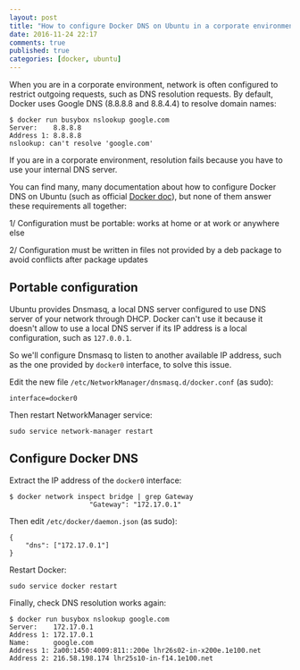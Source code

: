 ```yaml
---
layout: post
title: "How to configure Docker DNS on Ubuntu in a corporate environment?"
date: 2016-11-24 22:17
comments: true
published: true
categories: [docker, ubuntu]
---
```


When you are in a corporate environment, network is often configured to restrict outgoing requests, such as DNS resolution requests. By default, Docker uses Google DNS (8.8.8.8 and 8.8.4.4) to resolve domain names:

```
$ docker run busybox nslookup google.com
Server:    8.8.8.8
Address 1: 8.8.8.8
nslookup: can't resolve 'google.com'
```

If you are in a corporate environment, resolution fails because you have to use your internal DNS server.

You can find many, many documentation about how to configure Docker DNS on Ubuntu (such as official [Docker doc](https://docs.docker.com/engine/installation/linux/ubuntulinux/#/configure-a-dns-server-for-use-by-docker)), but none of them answer these requirements all together:

1/ Configuration must be portable: works at home or at work or anywhere else

2/ Configuration must be written in files not provided by a deb package to avoid conflicts after package updates

## Portable configuration

Ubuntu provides Dnsmasq, a local DNS server configured to use DNS server of your network through DHCP. Docker can't use it because it doesn't allow to use a local DNS server if its IP address is a local configuration, such as `127.0.0.1`.

So we'll configure Dnsmasq to listen to another available IP address, such as the one provided by `docker0` interface, to solve this issue.

Edit the new file `/etc/NetworkManager/dnsmasq.d/docker.conf` (as sudo):

```
interface=docker0
```

Then restart NetworkManager service:

```
sudo service network-manager restart
```

## Configure Docker DNS

Extract the IP address of the `docker0` interface:

```
$ docker network inspect bridge | grep Gateway
                    "Gateway": "172.17.0.1"
```

Then edit `/etc/docker/daemon.json` (as sudo):

```
{
    "dns": ["172.17.0.1"]
}
```

Restart Docker:

```
sudo service docker restart
```

Finally, check DNS resolution works again:

```
$ docker run busybox nslookup google.com
Server:    172.17.0.1
Address 1: 172.17.0.1
Name:      google.com
Address 1: 2a00:1450:4009:811::200e lhr26s02-in-x200e.1e100.net
Address 2: 216.58.198.174 lhr25s10-in-f14.1e100.net
```